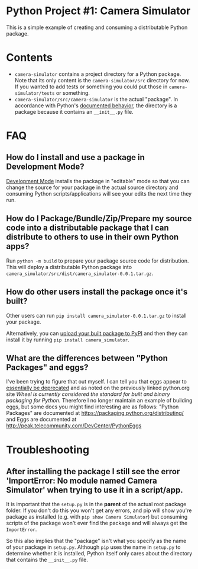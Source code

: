 # Python Project #1: Camera Simulator

This is a simple example of creating and consuming a distributable Python package. 

# Contents

- `camera-simulator` contains a project directory for a Python package. Note that its only content is the `camera-simulator/src` directory for now. If you wanted to add tests or something you could put those in `camera-simulator/tests` or something.
- `camera-simulator/src/camera-simulator` is the actual "package". In accordance with Python's [documented behavior](https://docs.python.org/3.9/tutorial/modules.html#tut-packages), the directory is a package because it contains an `__init__.py` file.

# FAQ

## How do I install and use a package in Development Mode?

[Development Mode](https://setuptools.pypa.io/en/latest/userguide/quickstart.html) installs the package in "editable" mode so that you can change the source for your package in the actual source directory and consuming Python scripts/applications will see your edits the next time they run. 

## How do I Package/Bundle/Zip/Prepare my source code into a distributable package that I can distribute to others to use in their own Python apps?

Run `python -m build` to prepare your package source code for distribution. This will deploy a distributable Python package into `camera_simulator/src/dist/camera_simulator-0.0.1.tar.gz`.

## How do other users install the package once it's built?

Other users can run `pip install camera_simulator-0.0.1.tar.gz` to install your package.

Alternatively, you can [upload your built package to PyPI](https://packaging.python.org/distributing/#uploading-your-project-to-pypi) and then they can install it by running `pip install camera_simulator`.

## What are the differences between "Python Packages" and eggs?

I've been trying to figure that out myself. I can tell you that eggs appear to [essentially be deprecated](https://packaging.python.org/discussions/wheel-vs-egg/) and as noted on the previously linked python.org site _Wheel is currently considered the standard for built and binary packaging for Python._ Therefore I no longer maintain an example of building eggs, but some docs you might find interesting are as follows: "Python Packages" are documented at https://packaging.python.org/distributing/ and Eggs are documented at http://peak.telecommunity.com/DevCenter/PythonEggs

# Troubleshooting

## After installing the package I still see the error 'ImportError: No module named Camera Simulator' when trying to use it in a script/app.

It is important that the `setup.py` is in the **parent** of the actual root package folder. If you don't do this you won't get any errors, and pip will show you're package as installed (e.g. with `pip show Camera Simulator`) but consuming scripts of the package won't ever find the package and will always get the `ImportError`.

So this also implies that the "package" isn't what you specify as the name of your package in `setup.py`. Although `pip` uses the name in `setup.py` to determine whether it is installed, Python itself only cares about the directory that contains the `__init__.py` file.